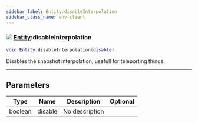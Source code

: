 ```yaml
---
sidebar_label: Entity:disableInterpolation
sidebar_class_name: env-client
---
```


### ![](/img/wiki/client.png) [Entity](../entity/README.md):disableInterpolation

```lua
void Entity:disableInterpolation(disable)
```

Disables the snapshot interpolation, usefull for teleporting things.<br/>

-----------------
## Parameters

| Type   | Name | Description | Optional |
| ------ | ---- | ----------- | -------: |
| boolean | disable | No description |   |
